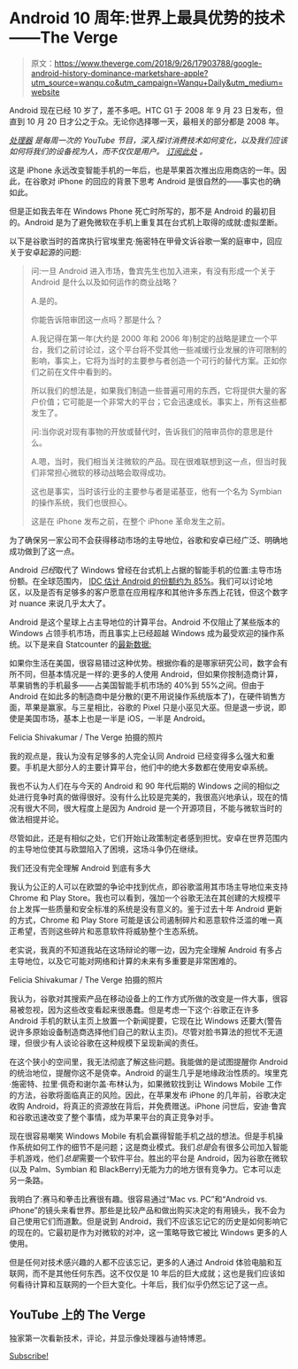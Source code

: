 # Android 10 周年:世界上最具优势的技术——The Verge

> 原文：<https://www.theverge.com/2018/9/26/17903788/google-android-history-dominance-marketshare-apple?utm_source=wanqu.co&utm_campaign=Wanqu+Daily&utm_medium=website>

Android 现在已经 10 岁了，差不多吧。HTC G1 于 2008 年 9 月 23 日发布，但直到 10 月 20 日才公之于众。无论你选择哪一天，最相关的部分都是 2008 年。



[*处理器*](/processor-show-dieter-bohn) *是每周一次的 YouTube 节目，深入探讨消费技术如何变化，以及我们应该如何将我们的设备视为人，而不仅仅是用户。* [*订阅此处*](http://goo.gl/G5RXGs) *。*



这是 iPhone 永远改变智能手机的一年后，也是苹果首次推出应用商店的一年。因此，在谷歌对 iPhone 的回应的背景下思考 Android 是很自然的——事实也的确如此。

但是正如我去年在 Windows Phone 死亡时所写的，那不是 Android 的最初目的。Android 是为了避免微软在手机上重复其在台式机上取得的成就:虚拟垄断。

以下是谷歌当时的首席执行官埃里克·施密特在甲骨文诉谷歌一案的庭审中，回应关于安卓起源的问题:

> 问:一旦 Android 进入市场，鲁宾先生也加入进来，有没有形成一个关于 Android 是什么以及如何运作的商业战略？
> 
> A.是的。
> 
> 你能告诉陪审团这一点吗？那是什么？
> 
> A.我记得在第一年(大约是 2000 年和 2006 年)制定的战略是建立一个平台，我们之前讨论过，这个平台将不受其他一些减缓行业发展的许可限制的影响，事实上，它将为当时的主要参与者创造一个可行的替代方案。正如你们之前在文件中看到的。
> 
> 所以我们的想法是，如果我们制造一些普遍可用的东西，它将提供大量的客户价值；它可能是一个非常大的平台；它会迅速成长。事实上，所有这些都发生了。
> 
> 问:当你说对现有事物的开放或替代时，告诉我们的陪审员你的意思是什么。
> 
> A.嗯，当时，我们相当关注微软的产品。现在很难联想到这一点，但当时我们非常担心微软的移动战略会取得成功。
> 
> 这也是事实，当时该行业的主要参与者是诺基亚，他有一个名为 Symbian 的操作系统，我们也很担心。
> 
> 这是在 iPhone 发布之前，在整个 iPhone 革命发生之前。

为了确保另一家公司不会获得移动市场的主导地位，谷歌和安卓已经广泛、明确地成功做到了这一点。

Android *已经*取代了 Windows 曾经在台式机上占据的智能手机的位置:主导市场份额。在全球范围内， [IDC 估计 Android 的份额约为 85%](https://www.idc.com/promo/smartphone-market-share/os)。我们可以讨论地区，以及是否有足够多的客户愿意在应用程序和其他许多东西上花钱，但这个数字对 nuance 来说几乎太大了。

Android 是这个星球上占主导地位的计算平台。Android 不仅阻止了某些版本的 Windows 占领手机市场，而且事实上已经超越 Windows 成为最受欢迎的操作系统。以下是来自 Statcounter 的[最新数据:](http://gs.statcounter.com/os-market-share)

如果你生活在美国，很容易错过这种优势。根据你看的是哪家研究公司，数字会有所不同，但基本情况是一样的:更多的人使用 Android，但如果你按制造商计算，苹果销售的手机最多——占美国智能手机市场的 40%到 55%之间。但由于 Android 在如此多的制造商中是分散的(更不用说操作系统版本了)，在硬件销售方面，苹果是赢家。与三星相比，谷歌的 Pixel 只是小巫见大巫。但是退一步说，即使是美国市场，基本上也是一半是 iOS，一半是 Android。



Felicia Shivakumar / The Verge 拍摄的照片



我的观点是，我认为没有足够多的人完全认同 Android 已经变得多么强大和重要。手机是大部分人的主要计算平台，他们中的绝大多数都在使用安卓系统。

我也不认为人们在与今天的 Android 和 90 年代后期的 Windows 之间的相似之处进行竞争时真的做得很好。没有什么比较是完美的，我很高兴地承认，现在的情况有很大不同，很大程度上是因为 Android 是一个开源项目，不能与微软当时的做法相提并论。

尽管如此，还是有相似之处，它们开始让政策制定者感到担忧。安卓在世界范围内的主导地位使其与欧盟陷入了困境，这场斗争仍在继续。

我们还没有完全理解 Android 到底有多大

我认为公正的人可以在欧盟的争论中找到优点，即谷歌滥用其市场主导地位来支持 Chrome 和 Play Store。我也可以看到，强加一个谷歌无法在其创建的大规模平台上发挥一些质量和安全标准的系统是没有意义的。鉴于过去十年 Android 更新的方式，Chrome 和 Play Store 可能是该公司遏制碎片和恶意软件泛滥的唯一真正希望，否则这些碎片和恶意软件将威胁整个生态系统。

老实说，我真的不知道我站在这场辩论的哪一边，因为完全理解 Android 有多占主导地位，以及它可能对网络和计算的未来有多重要是非常困难的。



Felicia Shivakumar / The Verge 拍摄的照片



我认为，谷歌对其搜索产品在移动设备上的工作方式所做的改变是一件大事，很容易被忽视，因为这些改变看起来很愚蠢。但是考虑一下这个:谷歌正在许多 Android 手机的默认主页上放置一个新闻提要，它现在比 Windows 还要大(警告说许多原始设备制造商选择他们自己的默认主页)。尽管对脸书算法的担忧不无道理，但很少有人谈论谷歌在这种规模下呈现新闻的责任。

在这个狭小的空间里，我无法彻底了解这些问题。我能做的是试图提醒你 Android 的统治地位，提醒你这不是侥幸。Android 的诞生几乎是地缘政治性质的。埃里克·施密特、拉里·佩奇和谢尔盖·布林认为，如果微软找到让 Windows Mobile 工作的方法，谷歌将面临真正的风险。因此，在苹果发布 iPhone 的几年前，谷歌决定收购 Android，将真正的资源放在背后，并免费赠送。iPhone 问世后，安迪·鲁宾和谷歌迅速改变了整个事情，成为苹果平台的真正竞争对手。

现在很容易嘲笑 Windows Mobile 有机会赢得智能手机之战的想法。但是手机操作系统如何工作的细节不是问题；这是商业模式。我们*总是*会有很多公司加入智能手机游戏，他们*总是*需要一个软件平台。胜出的平台是 Android，因为谷歌在微软(以及 Palm、Symbian 和 BlackBerry)无能为力的地方很有竞争力。它本可以走另一条路。

我明白了:赛马和拳击比赛很有趣。很容易通过“Mac vs. PC”和“Android vs. iPhone”的镜头来看世界。那些是比较产品和做出购买决定的有用镜头，我不会为自己使用它们而道歉。但是说到 Android，我们不应该忘记它的历史是如何影响它的现在的。它最初是作为对微软的对冲，这一策略导致它被比 Windows 更多的人使用。

但是任何对技术感兴趣的人都不应该忘记，更多的人通过 Android 体验电脑和互联网，而不是其他任何东西。这不仅仅是 10 年后的巨大成就；这也是我们应该如何看待计算和互联网的一个巨大变化。十年后，我们似乎仍然忘记了这一点。

## YouTube 上的 The Verge

独家第一次看新技术，评论，并显示像处理器与迪特博恩。

[Subscribe!](http://goo.gl/G5RXGs)